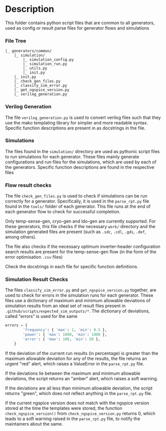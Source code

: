 # Description
This folder contains python script files that are common to all generators, used as config or result parse files for generator flows and simulations

### File Tree
```
|_ generators/common/
    |_ simulation/
        |_ simulation_config.py
        |_ simulation_run.py
        |_ utils.py
        |_ init.py
    |_ init.py
    |_ check_gen_files.py
    |_ classify_sim_error.py
    |_ get_ngspice_version.py
    |_ verilog_generation.py
```
### Verilog Generation
The file `verilog_generation.py` is used to convert verilog files such that they use the mako templating library for simpler and more readable syntax. Specific function descriptions are present in as docstrings in the file.

### Simulations
The files found in the `simulation/` directory are used as pythonic script files to run simulations for each generator. These files mainly generate configurations and run files for the simulations, which are used by each of the generators. Specific function descriptions are found in the respective files

### Flow result checks
The file `check_gen_files.py` is used to check if simulations can be run correctly for a generator. Specifically, it is used in the `parse_rpt.py` file found in the `tools/` folder of each generator. This file runs at the end of each generator flow to check for successful completion.       

Only temp-sense-gen, cryo-gen and ldo-gen are currently supported. For these generators, this file checks if the necessary `work/` directory and the simulation generated files are present (such as `.sdc`, `.cdl`, `.gds`, `.def`, among others).  

The file also checks if the necessary optimum inverter-header configuration search results are present for the temp-sense-gen flow (in the form of the error optimisation `.csv` files)

Check the docstrings in each file for specific function definitions.
### Simulation Result Checks
The files `classify_sim_error.py` and `get_ngspice_version.py` together, are used to check for errors in the simulation runs for each generator. These files use a dictionary of maximum and minimum allowable deviations of simulation results from an ideal set of result files present in `.github/scripts/expected_sim_outputs/*`. The dictionary of deviations, called "errors" is used for the same
```python
errors = {
        'frequency': { 'max': 1, 'min': 0.5 },
        'power': { 'max': 1000, 'min': 1000 },
        'error': { 'max': 100, 'min': 50 },
    }
```
If the deviation  of the current run results (in percentage) is greater than the maximum allowable deviation for any of the results, the file returns an urgent "red" alert, which raises a ValueError in the `parse_rpt.py` file.  

If the deviations lie between the maximum and minimum allowable deviations, the script returns an "amber" alert, which raises a soft warning.  

If the deviations are all less than minimum allowable deviation, the script returns "green", which does not reflect anything in the `parse_rpt.py` file. 

If the current ngspice version does not match with the ngspice version stored at the time the templates were stored, the function `check_ngspice_version()` from `check_ngspice_version.py` returns 0, which leads to a soft warning raised in the `parse_rpt.py` file, to notify the maintainers about the same.
